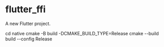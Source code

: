 # flutter_ffi

A new Flutter project.

cd native
cmake -B build -DCMAKE_BUILD_TYPE=Release
cmake --build build --config Release

